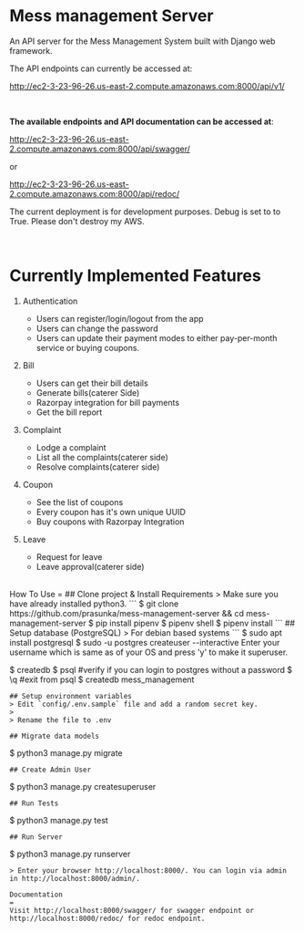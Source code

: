 # Mess management Server

An API server for the Mess Management System built with Django web framework. 

The API endpoints can currently be accessed at:

http://ec2-3-23-96-26.us-east-2.compute.amazonaws.com:8000/api/v1/

<br>

**The available endpoints and API documentation can be accessed at**:

http://ec2-3-23-96-26.us-east-2.compute.amazonaws.com:8000/api/swagger/

or 

http://ec2-3-23-96-26.us-east-2.compute.amazonaws.com:8000/api/redoc/

The current deployment is for development purposes. Debug is set to to True.
Please don't destroy my AWS.

<br>

Currently Implemented Features 
=
1. Authentication
    * Users can register/login/logout from the app
    * Users can change the password
    * Users can update their payment modes to either pay-per-month service or buying coupons.


2. Bill
    * Users can get their bill details
    * Generate bills(caterer Side)
    * Razorpay integration for bill payments
    * Get the bill report

3. Complaint
    * Lodge a complaint
    * List all the complaints(caterer side)
    * Resolve complaints(caterer side)

4. Coupon
    * See the list of coupons
    * Every coupon has it's own unique UUID
    * Buy coupons with Razorpay Integration

5. Leave
    * Request for leave
    * Leave approval(caterer side)

<br>
How To Use
=
## Clone project & Install Requirements
> Make sure you have already installed python3.
```
$ git clone https://github.com/prasunka/mess-management-server && cd mess-management-server
$ pip install pipenv
$ pipenv shell
$ pipenv install
```
## Setup database (PostgreSQL)
> For debian based systems
```
$ sudo apt install postgresql
$ sudo -u postgres createuser --interactive
Enter your username which is same as of your OS and press 'y' to make it superuser.

$ createdb <username>
$ psql #verify if you can login to postgres without a password
$ \q #exit from psql
$ createdb mess_management
```
## Setup environment variables
> Edit `config/.env.sample` file and add a random secret key. 
>
> Rename the file to .env

## Migrate data models
```
$ python3 manage.py migrate
```
## Create Admin User
```
$ python3 manage.py createsuperuser
```
## Run Tests
```
$ python3 manage.py test
```
## Run Server
```
$ python3 manage.py runserver
```
> Enter your browser http://localhost:8000/. You can login via admin in http://localhost:8000/admin/.

Documentation
=
Visit http://localhost:8000/swagger/ for swagger endpoint or http://localhost:8000/redoc/ for redoc endpoint.

